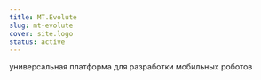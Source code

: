 ```yaml
---
title: MT.Evolute
slug: mt-evolute
cover: site.logo
status: active
---
```

универсальная платформа для разработки мобильных роботов
